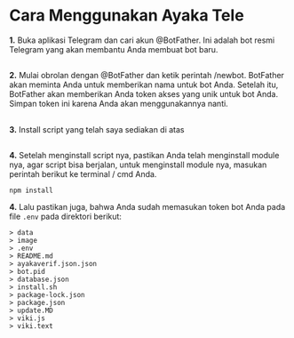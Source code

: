 # Cara Menggunakan Ayaka Tele

<p><b>1.</b> Buka aplikasi Telegram dan cari akun @BotFather. Ini adalah bot resmi Telegram yang akan membantu Anda membuat bot baru.</p>

##

<p><b>2.</b> Mulai obrolan dengan @BotFather dan ketik perintah /newbot. BotFather akan meminta Anda untuk memberikan nama untuk bot Anda. Setelah itu, BotFather akan memberikan Anda token akses yang unik untuk bot Anda. Simpan token ini karena Anda akan menggunakannya nanti.</p>

##

<p> <b>3.</b> Install script yang telah saya sediakan di atas</p>

##

<p><b>4.</b> Setelah menginstall script nya, pastikan Anda telah menginstall module nya, agar script bisa berjalan, untuk menginstall module nya, masukan perintah berikut ke terminal / cmd Anda.</p>

```
npm install
```
<p><b>4.</b> Lalu pastikan juga, bahwa Anda sudah memasukan token bot Anda pada file <code>.env</code> pada direktori berikut:</p>

```
> data
> image
> .env
> README.md
> ayakaverif.json.json
> bot.pid
> database.json
> install.sh
> package-lock.json
> package.json
> update.MD
> viki.js
> viki.text
```
